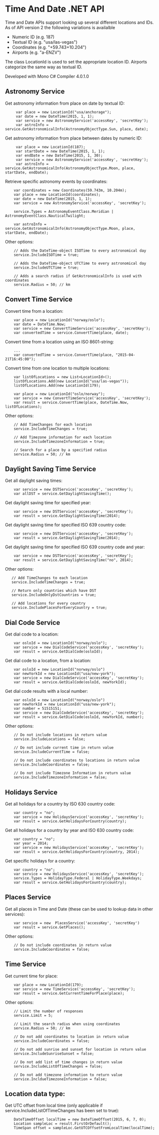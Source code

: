 Time And Date .NET API
======================================

Time and Date APIs support looking up several different locations and IDs. As of API version 2 the following variations is availalble

* Numeric ID (e.g. 187)
* Textual ID (e.g. "usa/las-vegas")
* Coordinates (e.g. "+59.743+10.204")
* Airports (e.g. "a-ENZV")

The class LocationId is used to set the appropriate location ID. Airports categorize the same way as textual ID.

Developed with Mono C# Compiler 4.0.1.0 

Astronomy Service
--------------------------------------
  
Get astronomy information from place on date by textual ID:
         
         var place = new LocationId("usa/anchorage");
         var date = new DateTime(2015, 1, 1);
         var service = new AstronomyService('accessKey', 'secretKey');
         var astroInfo = service.GetAstronomicalInfo(AstronomyObjectType.Sun, place, date);
         
Get astronomy information from place between dates by numeric ID:
 
         var place = new LocationId(187);
         var startDate = new DateTime(2015, 1, 1);
         var endDate = new DateTime(2015, 1, 30);
         var service = new AstronomyService('accessKey', 'secretKey');
         var astroInfo = service.GetAstronomicalInfo(AstronomyObjectType.Moon, place, startDate, endDate);

Retrieve specific astronomy events by coordinates:

        var coordinates = new Coordinates(59.743m, 10.204m);
        var place = new LocationId(coordinates);
        var date = new DateTime(2015, 1, 1);
        var service = new AstronomyService('accessKey', 'secretKey');

        service.Types = AstronomyEventClass.Meridian | AstronomyEventClass.NauticalTwilight;

        var astroInfo = service.GetAstronomicalInfo(AstronomyObjectType.Moon, place, startDate, endDate);

Other options:

        // Adds the DateTime-object ISOTime to every astronomical day
        service.IncludeISOTime = true;

        // Adds the DateTime-object UTCTime to every astronomical day
        service.IncludeUTCTime = true;

        // Adds a search radius if GetAstronomicalInfo is used with coordinates
        service.Radius = 50; // km


Convert Time Service
--------------------------------------

Convert time from a location:

        var place = new LocationId("norway/oslo");
        var date = DateTime.Now;
        var service = new ConvertTimeService('accessKey', 'secretKey');
        var convertedTime = service.ConvertTime(place, date);

Convert time from a location using an ISO 8601-string:

        ...
        var convertedTime = service.ConvertTime(place, "2015-04-21T16:45:00");

Convert time from one location to multiple locations:

        var listOfLocations = new List<LocationId>();
        listOfLocations.Add(new LocationId("usa/las-vegas"));
        listOfLocations.Add(new LocationId(179);
        
        var place = new LocationId("oslo/norway");
        var service = new ConvertTimeService('accessKey', 'secretKey');
        var result = service.ConvertTime(place, DateTime.Now, listOfLocations);

Other options:

        // Add TimeChanges for each location
        service.IncludeTimeChanges = true;

        // Add Timezone information for each location
        service.IncludeTimezoneInformation = true;

        // Search for a place by a specified radius
        service.Radius = 50; // km


Daylight Saving Time Service
--------------------------------------

Get all daylight saving times:

        var service = new DSTService('accessKey', 'secretKey');
        var allDST = service.GetDaylightSavingTime();

Get daylight saving time for specified year:

        var service = new DSTService('accessKey', 'secretKey');
        var result = service.GetDaylightSavingTime(2014);

Get daylight saving time for specified ISO 639 country code:

        var service = new DSTService('accessKey', 'secretKey');
        var result = service.GetDaylightSavingTime(2014);

Get daylight saving time for specified ISO 639 country code and year:

        var service = new DSTService('accessKey', 'secretKey');
        var result = service.GetDaylightSavingTime("no", 2014);

   
Other options:
       
       // Add TimeChanges to each location
       service.IncludeTimeChanges = true;

       // Return only countries which have DST
       service.IncludeOnlyDstCountries = true;

       // Add locations for every country
       service.IncludePlacesForEveryCountry = true;

        

Dial Code Service
--------------------------------------

Get dial code to a location:

        var osloId = new LocationId("norway/oslo");
        var service = new DialCodeService('accessKey', 'secretKey');
        var result = service.GetDialCode(osloId);

Get dial code to a location, from a location:

        var osloId = new LocationId("norway/oslo")
        var newYorkId = new LocationId("usa/new-york");
        var service = new DialCodeService('accessKey', 'secretKey');
        var result = service.GetDialCode(osloId, newYorkId);

Get dial code results with a local number:

        var osloId = new LocationId("norway/oslo")
        var newYorkId = new LocationId("usa/new-york");
        var number = 51515151;
        var service = new DialCodeService('accessKey', 'secretKey');
        var result = service.GetDialCode(osloId, newYorkId, number);

Other options:

        // Do not include locations in return value
        service.IncludeLocations = false;

        // Do not include current time in return value
        service.IncludeCurrentTime = false;

        // Do not include coordinates to locations in return value
        service.IncludeCoordinates = false;

        // Do not include Timezone Information in return value
        service.IncludeTimezoneInformation = false;

Holidays Service
--------------------------------------

Get all holidays for a country by ISO 630 country code:

        var country = "no";
        var service = new HolidaysService('accessKey', 'secretKey');
        var result = service.GetHolidaysForCountry(country);

Get all holidays for a country by year and ISO 630 country code:

        var country = "no";
        var year = 2014;
        var service = new HolidaysService('accessKey', 'secretKey');
        var result = service.GetHolidaysForCountry(country, 2014);

Get specific holidays for a country:

        var country = "no";
        var service = new HolidaysService('accessKey', 'secretKey');
        service.Types = HolidayType.Federal | HolidayType.Weekdays;
        var result = service.GetHolidaysForCountry(country);

Places Service
--------------------------------------

Get all places in Time and Date (these can be used to lookup data in other services):

        var service = new  PlacesService('accessKey', 'secretKey')
        var result = service.GetPlaces();

Other options:

        // Do not include coordinates in return value
        service.IncludeCoordinates = false;

Time Service
--------------------------------------

Get current time for place:

        var place = new LocationId(179);
        var service = new TimeService('accessKey', 'secretKey');
        var result = service.GetCurrentTimeForPlace(place);

Other options:

        // Limit the number of responses
        service.Limit = 5;

        // Limit the search radius when using coordinates
        service.Radius = 50; // km

        // Do not add coordinates to location in return value
        service.IncludeCoordinates = false;

        // Do not add sunrise and sunset for location in return value
        service.IncludeSunriseSunset = false;

        // Do not add list of time changes in return value
        service.IncludeListOfTimeChanges = false;

        // Do not add timezone information to return value
        service.IncldueTimezoneInformation = false;


Location data type:
--------------------------------------

Get UTC offset from local time (only applicable if service.IncludeListOfTimeChanges has been set to true):

		DateTimeOffset localTime = new DateTimeOffset(2015, 6, 7, 0);
		Location sampleLoc = result.FirstOrDefault();
		TimeSpan offset = sampleLoc.GetUTCOffsetFromLocalTime(localTime);




